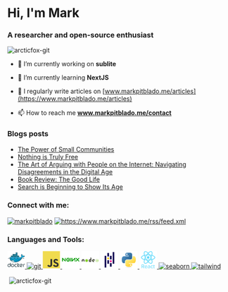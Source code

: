 <h1 align="left">Hi, I'm Mark</h1>
<h3 align="left">A researcher and open-source enthusiast</h3>

<p align="left"> <img src="https://komarev.com/ghpvc/?username=arcticfox-git&label=Profile%20views&color=0e75b6&style=flat" alt="arcticfox-git" /> </p>

- 🔭 I’m currently working on **sublite**

- 🌱 I’m currently learning **NextJS**

- 📝 I regularly write articles on [www.markpitblado.me/articles](https://www.markpitblado.me/articles)

- 📫 How to reach me **www.markpitblado.me/contact**

### Blogs posts
<!-- BLOG-POST-LIST:START -->
- [The Power of Small Communities](https://www.markpitblado.me/articles/the-power-of-small-communities)
- [Nothing is Truly Free](https://www.markpitblado.me/articles/nothing-is-truly-free)
- [The Art of Arguing with People on the Internet: Navigating Disagreements in the Digital Age](https://www.markpitblado.me/articles/arguing_online)
- [Book Review: The Good Life](https://www.markpitblado.me/articles/the-good-life-book-review)
- [Search is Beginning to Show Its Age](https://www.markpitblado.me/articles/search-is-beginning-to-show-its-age)
<!-- BLOG-POST-LIST:END -->

<h3 align="left">Connect with me:</h3>
<p align="left">
<a href="https://linkedin.com/in/mark-pitblado" target="blank"><img align="center" src="https://raw.githubusercontent.com/rahuldkjain/github-profile-readme-generator/master/src/images/icons/Social/linked-in-alt.svg" alt="markpitblado" height="30" width="40" /></a>
<a href="/https://www.markpitblado.me/rss/feed.xml" target="blank"><img align="center" src="https://raw.githubusercontent.com/rahuldkjain/github-profile-readme-generator/master/src/images/icons/Social/rss.svg" alt="https://www.markpitblado.me/rss/feed.xml" height="30" width="40" /></a>
</p>

<h3 align="left">Languages and Tools:</h3>
<p align="left"> <a href="https://www.docker.com/" target="_blank" rel="noreferrer"> <img src="https://raw.githubusercontent.com/devicons/devicon/master/icons/docker/docker-original-wordmark.svg" alt="docker" width="40" height="40"/> </a> <a href="https://git-scm.com/" target="_blank" rel="noreferrer"> <img src="https://www.vectorlogo.zone/logos/git-scm/git-scm-icon.svg" alt="git" width="40" height="40"/> </a> <a href="https://developer.mozilla.org/en-US/docs/Web/JavaScript" target="_blank" rel="noreferrer"> <img src="https://raw.githubusercontent.com/devicons/devicon/master/icons/javascript/javascript-original.svg" alt="javascript" width="40" height="40"/> </a> <a href="https://www.nginx.com" target="_blank" rel="noreferrer"> <img src="https://raw.githubusercontent.com/devicons/devicon/master/icons/nginx/nginx-original.svg" alt="nginx" width="40" height="40"/> </a> <a href="https://nodejs.org" target="_blank" rel="noreferrer"> <img src="https://raw.githubusercontent.com/devicons/devicon/master/icons/nodejs/nodejs-original-wordmark.svg" alt="nodejs" width="40" height="40"/> </a> <a href="https://pandas.pydata.org/" target="_blank" rel="noreferrer"> <img src="https://raw.githubusercontent.com/devicons/devicon/2ae2a900d2f041da66e950e4d48052658d850630/icons/pandas/pandas-original.svg" alt="pandas" width="40" height="40"/> </a> <a href="https://www.python.org" target="_blank" rel="noreferrer"> <img src="https://raw.githubusercontent.com/devicons/devicon/master/icons/python/python-original.svg" alt="python" width="40" height="40"/> </a> <a href="https://reactjs.org/" target="_blank" rel="noreferrer"> <img src="https://raw.githubusercontent.com/devicons/devicon/master/icons/react/react-original-wordmark.svg" alt="react" width="40" height="40"/> </a> <a href="https://seaborn.pydata.org/" target="_blank" rel="noreferrer"> <img src="https://seaborn.pydata.org/_images/logo-mark-lightbg.svg" alt="seaborn" width="40" height="40"/> </a> <a href="https://tailwindcss.com/" target="_blank" rel="noreferrer"> <img src="https://www.vectorlogo.zone/logos/tailwindcss/tailwindcss-icon.svg" alt="tailwind" width="40" height="40"/> </a> </p>

<p>&nbsp;<img align="center" src="https://github-readme-stats.vercel.app/api?username=arcticfox-git&theme=github_dark&show_icons=true&locale=en" alt="arcticfox-git" /></p>



